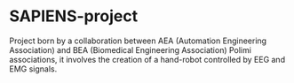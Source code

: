 # SAPIENS-project
Project born by a collaboration between AEA (Automation Engineering Association) and BEA (Biomedical Engineering Association) Polimi associations, it involves the creation of a hand-robot controlled by EEG and EMG signals. 
